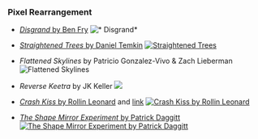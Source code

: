 ### Pixel Rearrangement

* [*Disgrand* by Ben Fry](http://benfry.com/video98/disgrand/index.html)
![* Disgrand*](images/disgrand-15.jpg)

* [*Straightened Trees* by Daniel Temkin](http://danieltemkin.com/StraightenedTrees)
[![*Straightened Trees*](images/trees.jpg)](http://danieltemkin.com/StraightenedTrees)

* *Flattened Skylines* by Patricio Gonzalez-Vivo & Zach Lieberman
![Flattened Skylines](images/skylines.jpg)

* *Reverse Keetra* by JK Keller
![](images/reverse-keetra.jpg)

* [*Crash Kiss* by Rollin Leonard](https://vimeo.com/173723918) and [link](https://vimeo.com/47861307)
[![*Crash Kiss* by Rollin Leonard](images/crash-kiss.jpg)](https://vimeo.com/47861307)

* [*The Shape Mirror Experiment* by Patrick Daggitt](https://vimeo.com/20942096)
[![*The Shape Mirror Experiment* by Patrick Daggitt](images/daggitt.jpg)](https://vimeo.com/20942096)
